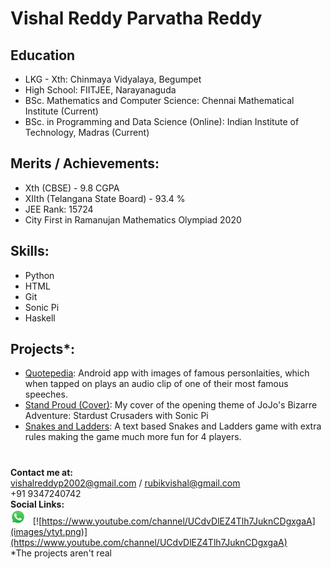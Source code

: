 # Vishal Reddy Parvatha Reddy
## Education
* LKG - Xth: Chinmaya Vidyalaya, Begumpet
* High School: FIITJEE, Narayanaguda 
* BSc. Mathematics and Computer Science: Chennai Mathematical Institute (Current)
* BSc. in Programming and Data Science (Online): Indian Institute of Technology, Madras (Current)

## Merits / Achievements:
* Xth (CBSE) - 9.8 CGPA
* XIIth (Telangana State Board) - 93.4 %
* JEE Rank: 15724
* City First in Ramanujan Mathematics Olympiad 2020

## Skills:
* Python
* HTML
* Git
* Sonic Pi
* Haskell

## Projects*:                                                       
* [Quotepedia](https://en.wikipedia.org/wiki/List_of_speeches): Android app with images of famous personlaities, which when tapped on plays an audio clip of one of their most famous speeches.
* [Stand Proud (Cover)](https://www.google.com/url?sa=t&rct=j&q=&esrc=s&source=web&cd=&cad=rja&uact=8&ved=2ahUKEwjS47e3y-_0AhXqT2wGHRBUA2oQyCl6BAgHEAM&url=https%3A%2F%2Fwww.youtube.com%2Fwatch%3Fv%3Dit4koqzOwb0&usg=AOvVaw2CsyYYGIS980EsctDs6ZoV): My cover of the opening theme of JoJo's Bizarre Adventure: Stardust Crusaders with Sonic Pi
* [Snakes and Ladders](https://en.wikipedia.org/wiki/Snakes_and_ladders): A text based Snakes and Ladders game with extra rules making the game much more fun for 4 players.

#
**Contact me at:**    
vishalreddyp2002@gmail.com / rubikvishal@gmail.com   
+91 9347240742  
**Social Links:**    
[![](images/sapp.png)](wa.me/919347240742)&nbsp;&nbsp;&nbsp;[![https://www.youtube.com/channel/UCdvDlEZ4Tlh7JuknCDgxgaA](images/ytyt.png)](https://www.youtube.com/channel/UCdvDlEZ4Tlh7JuknCDgxgaA)  
*The projects aren't real
